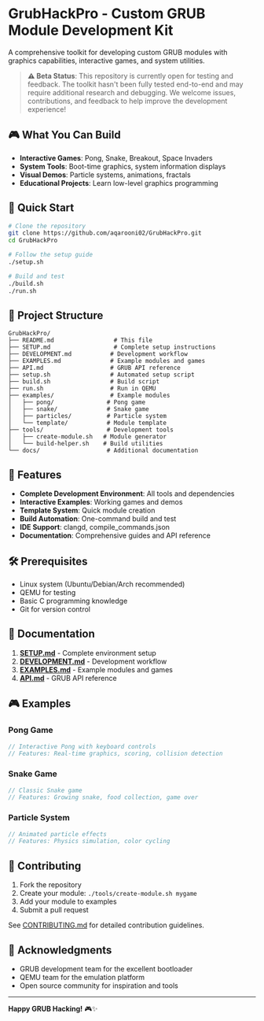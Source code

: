 # GrubHackPro - Custom GRUB Module Development Kit

A comprehensive toolkit for developing custom GRUB modules with graphics capabilities, interactive games, and system utilities.

> **⚠️ Beta Status**: This repository is currently open for testing and feedback. The toolkit hasn't been fully tested end-to-end and may require additional research and debugging. We welcome issues, contributions, and feedback to help improve the development experience!

## 🎮 What You Can Build

- **Interactive Games**: Pong, Snake, Breakout, Space Invaders
- **System Tools**: Boot-time graphics, system information displays
- **Visual Demos**: Particle systems, animations, fractals
- **Educational Projects**: Learn low-level graphics programming

## 🚀 Quick Start

```bash
# Clone the repository
git clone https://github.com/aqarooni02/GrubHackPro.git
cd GrubHackPro

# Follow the setup guide
./setup.sh

# Build and test
./build.sh
./run.sh
```

## 📁 Project Structure

```
GrubHackPro/
├── README.md                 # This file
├── SETUP.md                  # Complete setup instructions
├── DEVELOPMENT.md           # Development workflow
├── EXAMPLES.md              # Example modules and games
├── API.md                   # GRUB API reference
├── setup.sh                 # Automated setup script
├── build.sh                 # Build script
├── run.sh                   # Run in QEMU
├── examples/                # Example modules
│   ├── pong/               # Pong game
│   ├── snake/              # Snake game
│   ├── particles/          # Particle system
│   └── template/           # Module template
├── tools/                  # Development tools
│   ├── create-module.sh   # Module generator
│   └── build-helper.sh    # Build utilities
└── docs/                   # Additional documentation
```

## 🎯 Features

- **Complete Development Environment**: All tools and dependencies
- **Interactive Examples**: Working games and demos
- **Template System**: Quick module creation
- **Build Automation**: One-command build and test
- **IDE Support**: clangd, compile_commands.json
- **Documentation**: Comprehensive guides and API reference

## 🛠️ Prerequisites

- Linux system (Ubuntu/Debian/Arch recommended)
- QEMU for testing
- Basic C programming knowledge
- Git for version control

## 📖 Documentation

1. **[SETUP.md](SETUP.md)** - Complete environment setup
2. **[DEVELOPMENT.md](DEVELOPMENT.md)** - Development workflow
3. **[EXAMPLES.md](EXAMPLES.md)** - Example modules and games
4. **[API.md](API.md)** - GRUB API reference

## 🎮 Examples

### Pong Game
```c
// Interactive Pong with keyboard controls
// Features: Real-time graphics, scoring, collision detection
```

### Snake Game
```c
// Classic Snake game
// Features: Growing snake, food collection, game over
```

### Particle System
```c
// Animated particle effects
// Features: Physics simulation, color cycling
```

## 🤝 Contributing

1. Fork the repository
2. Create your module: `./tools/create-module.sh mygame`
3. Add your module to examples
4. Submit a pull request

See [CONTRIBUTING.md](CONTRIBUTING.md) for detailed contribution guidelines.

## 🙏 Acknowledgments

- GRUB development team for the excellent bootloader
- QEMU team for the emulation platform
- Open source community for inspiration and tools

---

**Happy GRUB Hacking!** 🎮✨


